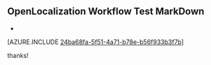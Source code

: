 ## OpenLocalization Workflow Test MarkDown
* 

[AZURE.INCLUDE [24ba68fa-5f51-4a71-b78e-b56f933b3f7b](calleeMd1.md)]

 
thanks!